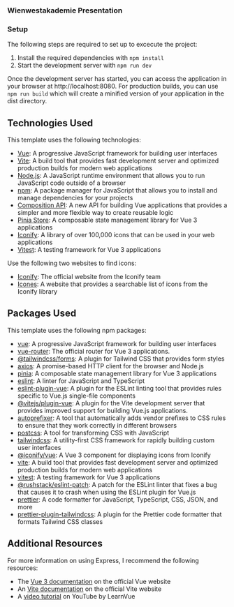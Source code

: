 ### Wienwestakademie Presentation

### Setup

The following steps are required to set up to excecute the project:

1. Install the required dependencies with `npm install`
3. Start the development server with `npm run dev`

Once the development server has started, you can access the application in your browser at http://localhost:8080. For production builds, you can use `npm run build` which will create a minified version of your application in the dist directory.

## Technologies Used

This template uses the following technologies:

- [Vue](https://vuejs.org/): A progressive JavaScript framework for building user interfaces
- [Vite](https://vitejs.dev/): A build tool that provides fast development server and optimized production builds for modern web applications
- [Node.js](https://nodejs.org/): A JavaScript runtime environment that allows you to run JavaScript code outside of a browser
- [npm](https://www.npmjs.com/): A package manager for JavaScript that allows you to install and manage dependencies for your projects
- [Composition API](https://v3.vuejs.org/guide/composition-api-introduction.html): A new API for building Vue applications that provides a simpler and more flexible way to create reusable logic
- [Pinia Store](https://pinia.esm.dev/): A composable state management library for Vue 3 applications
- [Iconify](https://iconify.design/): A library of over 100,000 icons that can be used in your web applications
- [Vitest](https://www.npmjs.com/package/vitest/): A testing framework for Vue 3 applications

Use the following two websites to find icons:

- [Iconify](https://iconify.design/icon-sets/): The official website from the Iconify team
- [Icones](https://icones.js.org/): A website that provides a searchable list of icons from the Iconify library

## Packages Used

This template uses the following npm packages:

- [vue](https://www.npmjs.com/package/vue): A progressive JavaScript framework for building user interfaces
- [vue-router](https://www.npmjs.com/package/vue-router): The official router for Vue 3 applications.
- [@tailwindcss/forms](https://www.npmjs.com/package/@tailwindcss/forms): A plugin for Tailwind CSS that provides form styles
- [axios](https://www.npmjs.com/package/axios): A promise-based HTTP client for the browser and Node.js
- [pinia](https://www.npmjs.com/package/pinia): A composable state management library for Vue 3 applications
- [eslint](https://www.npmjs.com/package/eslint): A linter for JavaScript and TypeScript
- [eslint-plugin-vue](https://www.npmjs.com/package/eslint-plugin-vue): A plugin for the ESLint linting tool that provides rules specific to Vue.js single-file components
- [@vitejs/plugin-vue](https://www.npmjs.com/package/@vitejs/plugin-vue): A plugin for the Vite development server that provides improved support for building Vue.js applications.
- [autoprefixer](https://www.npmjs.com/package/autoprefixer): A tool that automatically adds vendor prefixes to CSS rules to ensure that they work correctly in different browsers
- [postcss](https://www.npmjs.com/package/postcss): A tool for transforming CSS with JavaScript
- [tailwindcss](https://www.npmjs.com/package/tailwindcss): A utility-first CSS framework for rapidly building custom user interfaces
- [@iconify/vue](https://www.npmjs.com/package/@iconify/vue): A Vue 3 component for displaying icons from Iconify
- [vite](https://www.npmjs.com/package/vite): A build tool that provides fast development server and optimized production builds for modern web applications
- [vitest](https://www.npmjs.com/package/vitest/): A testing framework for Vue 3 applications
- [@rushstack/eslint-patch](https://www.npmjs.com/package/@rushstack/eslint-patch): A patch for the ESLint linter that fixes a bug that causes it to crash when using the ESLint plugin for Vue.js
- [prettier](https://www.npmjs.com/package/prettier): A code formatter for JavaScript, TypeScript, CSS, JSON, and more
- [prettier-plugin-tailwindcss](https://www.npmjs.com/package/prettier-plugin-tailwindcss): A plugin for the Prettier code formatter that formats Tailwind CSS classes

## Additional Resources

For more information on using Express, I recommend the following resources:

- The [Vue 3 documentation](https://v3.vuejs.org/) on the official Vue website
- An [Vite documentation](https://vitejs.dev/) on the official Vite website
- A [video tutorial](https://www.youtube.com/watch?v=JLt3GrDZDvQ&list=RDCMUCgmcPHueYRarnCkihtNIRlw&start_radio=1) on YouTube by LearnVue
